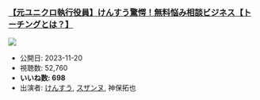 ### [【元ユニクロ執行役員】けんすう驚愕！無料悩み相談ビジネス【トーチングとは？】](https://www.youtube.com/watch?v=eP_PrxokPI4)
[![](https://img.youtube.com/vi/eP_PrxokPI4/sddefault.jpg)](https://www.youtube.com/watch?v=eP_PrxokPI4)
-   公開日: 2023-11-20
-   視聴数: 52,760
-   **いいね数: 698**
-   出演者: [けんすう](/rehacq_fan/people/けんすう "wikilink"), [スザンヌ](/rehacq_fan/people/スザンヌ "wikilink"), 神保拓也
